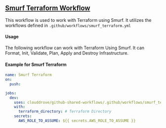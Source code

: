 ## [Smurf Terraform Workflow](https://github.com/clouddrove/github-shared-workflows/blob/master/.github/workflows/smurf_terraform.yml)

This workflow is used to work with Terraform using Smurf. It utilizes the workflows defined in `.github/workflows/smurf_terraform.yml`

#### Usage
The following workflow can work with Terraform Using Smurf. It can Format, Init, Validate, Plan, Apply and Destroy Infrastructure. 

#### Example for Smurf Terraform

```yaml
name: Smurf Terraform
on:
  push:

jobs:
  dev:
    uses: clouddrove/github-shared-workflows/.github/workflows/smurf_terraform.yml@master
    with:
      terraform_directory: # Terraform Directory
    secrets:
      AWS_ROLE_TO_ASSUME: ${{ secrets.AWS_ROLE_TO_ASSUME }}
```